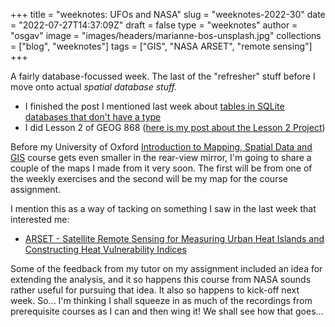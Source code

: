 
+++
title = "weeknotes: UFOs and NASA"
slug = "weeknotes-2022-30"
date = "2022-07-27T14:37:09Z"
draft = false
type = "weeknotes"
author = "osgav"
image = "images/headers/marianne-bos-unsplash.jpg"
collections = ["blog", "weeknotes"]
tags = ["GIS", "NASA ARSET", "remote sensing"]
+++

A fairly database-focussed week. The last of the "refresher" stuff before I move onto actual *spatial database stuff.*

<!--more-->

- I finished the post I mentioned last week about [tables in SQLite databases that don't have a type](/blog/sqlite-database-where-not-filtering.html)
- I did Lesson 2 of GEOG 868 ([here is my post about the Lesson 2 Project](/blog/ufo-investigation-organization.html))

Before my University of Oxford [Introduction to Mapping, Spatial Data and GIS](https://www.conted.ox.ac.uk/courses/introducing-mapping-spatial-data-and-gis-online) course gets even smaller in the rear-view mirror, I'm going to share a couple of the maps I made from it very soon. The first will be from one of the weekly exercises and the second will be my map for the course assignment. 

I mention this as a way of tacking on something I saw in the last week that interested me:

- [ARSET - Satellite Remote Sensing for Measuring Urban Heat Islands and Constructing Heat Vulnerability Indices](https://appliedsciences.nasa.gov/join-mission/training/english/arset-satellite-remote-sensing-measuring-urban-heat-islands-and)

Some of the feedback from my tutor on my assignment included an idea for extending the analysis, and it so happens this course from NASA sounds rather useful for pursuing that idea. It also so happens to kick-off next week. So... I'm thinking I shall squeeze in as much of the recordings from prerequisite courses as I can and then wing it! We shall see how that goes...

